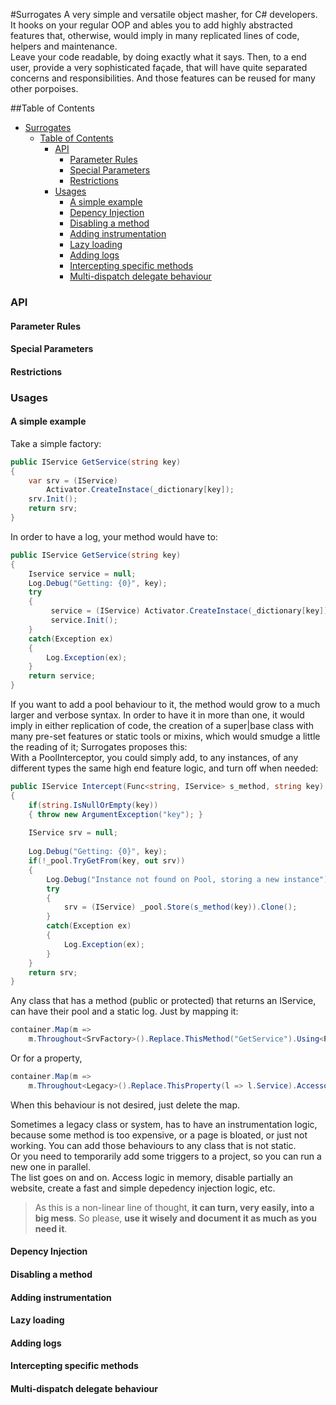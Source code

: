 #Surrogates
A very simple and versatile object masher, for C# developers.    
It hooks on your regular OOP and ables you to add highly abstracted features that, otherwise, would imply in many replicated lines of code, helpers and maintenance.     
Leave your code readable,  by doing exactly what it says. Then, to a end user, provide a very sophisticated façade, that will have quite separated concerns and responsibilities. And those features can be reused for many other porpoises.     

##Table of Contents
- [Surrogates](#user-content-surrogates)
	- [Table of Contents](#user-content-table-of-contents)
		- [API](#user-content-api)
			- [Parameter Rules](#user-content-parameter-rules)
			- [Special Parameters](#user-content-special-parameters)
			- [Restrictions](#user-content-restrictions)
		- [Usages](#user-content-usages)
			- [A simple example](#user-content-a-simple-example)
			- [Depency Injection](#user-content-depency-injection)
			- [Disabling a method](#user-content-disabling-a-method)
			- [Adding instrumentation](#user-content-adding-instrumentation)
			- [Lazy loading](#user-content-lazy-loading)
			- [Adding logs](#user-content-adding-logs)
			- [Intercepting specific methods](#user-content-intercepting-specific-methods)
			- [Multi-dispatch delegate behaviour](#user-content-multi-dispatch-delegate-behaviour)


### API
#### Parameter Rules
#### Special Parameters 
#### Restrictions

### Usages
#### A simple example
Take a simple factory:
```c#
public IService GetService(string key)
{
	var srv = (IService) 
		Activator.CreateInstace(_dictionary[key]);
	srv.Init();
	return srv;
}
```
In order to have a log, your method would have to: 
```c#
public IService GetService(string key)
{
	Iservice service = null;
	Log.Debug("Getting: {0}", key);
	try
	{
		 service = (IService) Activator.CreateInstace(_dictionary[key]);
		 service.Init();
	}
	catch(Exception ex)
	{
		Log.Exception(ex);
	}
	return service;
}
```
If you want to add a pool behaviour to it, the method would grow to a much larger and verbose syntax. In order to have it in more than one, it would imply in either replication of code, the creation of a super|base class with many pre-set features or static tools or mixins, which would smudge a little the reading of it;
Surrogates proposes this:    
With a PoolInterceptor, you could simply add, to any instances, of any different types the same high end feature logic, and turn off when needed:    
```c#
public IService Intercept(Func<string, IService> s_method, string key)
{
	if(string.IsNullOrEmpty(key))
	{ throw new ArgumentException("key"); } 
	
	IService srv = null;
	
	Log.Debug("Getting: {0}", key);		
	if(!_pool.TryGetFrom(key, out srv)) 
	{
		Log.Debug("Instance not found on Pool, storing a new instance");
		try
		{
			srv = (IService) _pool.Store(s_method(key)).Clone();
		}
		catch(Exception ex)
		{
			Log.Exception(ex);
		}	 
	}	
	return srv;
} 
```
Any class that has a method (public or protected) that returns an IService, can have their pool and a static log. Just by mapping it:
```c#
container.Map(m => 
	m.Throughout<SrvFactory>().Replace.ThisMethod("GetService").Using<PoolInterceptor>().ThisMethod("Intercept"));
```
Or for a property, 
```c#
container.Map(m => 
	m.Throughout<Legacy>().Replace.ThisProperty(l => l.Service).Accessors(p => p.Getter.Using<PoolInterceptor>().ThisMethod("Intercept"));
```
When this behaviour is not desired, just delete the map.

Sometimes a legacy class or system, has to have an instrumentation logic, because some method is too expensive, or a page is bloated, or just not working. You can add those behaviours to any class that is not static.    
Or you need to temporarily add some triggers to a project, so you can run a new one in parallel.      
The list goes on and on. Access logic in memory, disable partially an website, create a fast and simple depedency injection logic, etc.     
>As this is a non-linear line of thought, **it can turn, very easily, into a big mess**. So please, **use it wisely and document it as much as you need it**.

#### Depency Injection
#### Disabling a method
#### Adding instrumentation
#### Lazy loading
#### Adding logs
#### Intercepting specific methods
#### Multi-dispatch delegate behaviour


